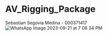 # AV_Rigging_Package
Sebastian Segovia Medina - 000371417
![WhatsApp Image 2023-09-21 at 7 08 34 PM](https://github.com/Michikatsu0/AV_Rigging_Package/assets/68073260/3ac3949d-a47b-412d-8f4f-fecdd5f2a373)
